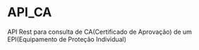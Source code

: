 # API_CA
API Rest para consulta de CA(Certificado de Aprovação) de um EPI(Equipamento de Proteção Individual)
